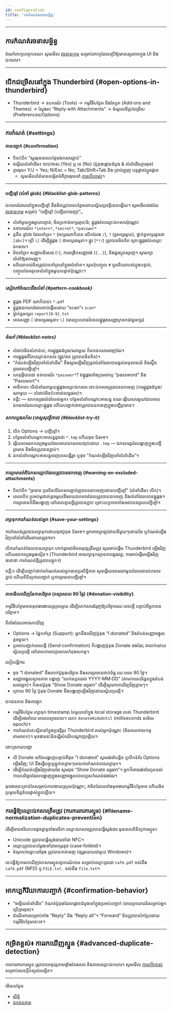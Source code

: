 ```yaml
---
id: configuration
title: 'ការកំណត់រចនាសម្ព័ន្ធ'
---
```


---

## ការកំណត់​រចនាសម្ព័ន្ធ

ចំណាំពាក្យបច្ចេកទេស៖ សូមមើល [វចនានុក្រម](glossary) សម្រាប់ពាក្យដែលប្រើឱ្យមានស្ថេរភាពក្នុង UI និងឯកសារ។

---

## បើកជម្រើសនៅក្នុង Thunderbird {#open-options-in-thunderbird}

- Thunderbird → ឧបករណ៍ (Tools) → កម្មវិធីបន្ថែម និងស្បែក (Add‑ons and Themes) → ស្វែងរក “Reply with Attachments” → ចំណូលចិត្ត/ជម្រើស (Preferences/Options)

---

### ការកំណត់ {#settings}

#### ការបញ្ជាក់ {#confirmation}

- បិទ/បើក “សួរមុនពេលបន្ថែមឯកសារភ្ជាប់”
- ចម្លើយលំនាំដើម៖ បាទ/ចាស (Yes) ឬ ទេ (No) (ប៊ូតុងផ្តោតដំបូង & លំនាំដើមក្ដារចុច)
- ក្ដារចុច៖ Y/J = Yes; N/Esc = No; Tab/Shift+Tab និង គ្រាប់ព្រួញ បន្តផ្លាស់ប្តូរផ្តោត
  - សូមមើលព័ត៌មានលម្អិតអំពីក្ដារចុចនៅ [ការប្រើប្រាស់](usage#keyboard-shortcuts)។

---

#### បញ្ជីខ្មៅ (លំនាំ glob) {#blacklist-glob-patterns}

ឯកសារដែលនៅក្នុងបញ្ជីខ្មៅ នឹងមិនត្រូវបានបន្ថែមដោយស្វ័យប្រវត្តិពេលឆ្លើយ។ សូមមើលផងដែរ [វចនានុក្រម](glossary) សម្រាប់ “បញ្ជីខ្មៅ (បញ្ជីដកចេញ)”。

- លំនាំមួយក្នុងមួយបន្ទាត់; មិនប្រកាន់អក្សរតូច/ធំ; ផ្គូផ្គងតែឈ្មោះឯកសារប៉ុណ្ណោះ
- ឧទាហរណ៍៖ `*intern*`, `*secret*`, `*passwor*`
- តូខឹន glob ដែលគាំទ្រ៖ `*` (អក្សរណាក៏បាន លើកលែង `/`), `?` (តួអក្សរមួយ), ថ្នាក់តួអក្សរដូចជា `[abc]`។ ប្រើ `\[` ដើម្បីផ្គូផ្គង `[` ជាអក្សរធម្មតា។ ផ្លូវ (`**/`) ត្រូវបានមិនគិត ព្រោះផ្គូផ្គងតែឈ្មោះឯកសារ។
- មិនគាំទ្រ៖ សញ្ញាបដិសេធ (`!`), ការពង្រីកសញ្ញាវង់ (`{..}`), និងជួរស្មុគស្មាញ។ សូមរក្សាលំនាំឱ្យសាមញ្ញ។
- មតិយោបល់មិនត្រូវបានគាំទ្រនៅក្នុងលំនាំទេ។ សូមកុំបញ្ចូល `#` ឬមតិយោបល់ក្នុងបន្ទាត់; បញ្ចូលតែអត្ថបទលំនាំក្នុងមួយបន្ទាត់ប៉ុណ្ណោះ។

---

##### សៀវភៅចំណេះដឹងលំនាំ {#pattern-cookbook}

- ផ្គូផ្គង PDF ណាក៏បាន៖ `*.pdf`
- ផ្គូផ្គងឯកសារដែលចាប់ផ្តើមដោយ “scan”៖ `scan*`
- ថ្នាក់តួអក្សរ៖ `report[0-9].txt`
- គេចសញ្ញា `[` ជាអក្សរធម្មតា៖ `\[` (មានប្រយោជន៍ពេលផ្គូផ្គងសញ្ញាក្រចកជាតួអក្សរ)

---

##### ចំណាំ {#blacklist-notes}

- លំដាប់មិនសំខាន់ទេ; ការផ្គូផ្គងដំបូង/ណាមួយ ក៏ដកឯកសារចេញដែរ។
- ការផ្គូផ្គងគឺតែឈ្មោះឯកសារ (ផ្លូវ/ថត ត្រូវបានមិនគិត)។
- “កំណត់ឡើងវិញទៅលំនាំដើម” នឹងស្តារឡើងវិញនូវលំនាំដែលបានផ្តល់អនុសាសន៍ និងស្វ៊ីចព្រមានបញ្ជីខ្មៅ។
- ហេតុអ្វីបានជា ឧទាហរណ៍ `*passwor*`? វាផ្គូផ្គងទាំងក្រុមពាក្យ “password” និង “Passwort”។
- អាទីភាព៖ បើលំនាំណាមួយផ្គូផ្គងឈ្មោះឯកសារ នោះឯកសារត្រូវបានដកចេញ (ការផ្គូផ្គងដំបូង/ណាមួយ — លំដាប់មិនប៉ះពាល់លទ្ធផល)។
- គន្លឹះ — សាកល្បងលំនាំរបស់អ្នក៖ បន្ថែមលំនាំបណ្ដោះអាសន្ន ខណៈឆ្លើយសារមួយដែលមានឯកសារដែលឈ្មោះផ្គូផ្គង ហើយបញ្ជាក់ថាវាត្រូវបានដកចេញក្នុងបញ្ជីព្រមាន។

##### សាកល្បងរហ័ស (តេស្តសុវត្ថិភាព) {#blacklist-try-it}

1. បើក Options → បញ្ជីខ្មៅ។
2. បន្ថែមលំនាំបណ្ដោះអាសន្នដូចជា `*.tmp` ហើយចុច Save។
3. ឆ្លើយសារសាកល្បងមួយដែលមានឯកសារបញ្ចប់ដោយ `.tmp` — ឯកសារគួរតែបង្ហាញក្នុងបញ្ជីព្រមាន និងមិនត្រូវបានភ្ជាប់។
4. ដកលំនាំបណ្ដោះអាសន្នចេញពេលធ្វើរួច ឬចុច “កំណត់ឡើងវិញទៅលំនាំដើម”។

---

#### ការព្រមានអំពីឯកសារភ្ជាប់ដែលត្រូវបានដកចេញ {#warning-on-excluded-attachments}

- បិទ/បើក “ព្រមាន ប្រសិនបើឯកសារភ្ជាប់ត្រូវបានដកចេញដោយបញ្ជីខ្មៅ” (លំនាំដើម៖ បើក)។
- ពេលបើក ប្រអប់មូដាល់តូចមួយនឹងរាយឯកសារដែលត្រូវបានដកចេញ និងលំនាំដែលបានផ្គូផ្គង។ ការព្រមានក៏នឹងបង្ហាញ នៅពេលគ្មានអ្វីត្រូវបានភ្ជាប់ ព្រោះបេក្ខភាពទាំងអស់បានចូលបញ្ជីខ្មៅ។

---

#### រក្សាទុកការកំណត់របស់អ្នក {#save-your-settings}

ការកំណត់ត្រូវបានរក្សាទុកដោយចុចប៊ូតុង Save។ អ្នកអាចត្រឡប់វាលនីមួយៗដោយដៃ ឬកំណត់ឡើងវិញទៅលំនាំដើមតាមតម្រូវការ។

បើការកំណត់ដែលបានរក្សាទុក ហាក់ដូចជាមិនអនុវត្តត្រឹមត្រូវ សូមចាប់ផ្តើម Thunderbird ឡើងវិញ ហើយសាកល្បងម្តងទៀត។ (Thunderbird អាចរក្សាទុកស្ថានភាពឆ្លងវគ្គ; ការចាប់ផ្តើមឡើងវិញធានាថា ការកំណត់ថ្មីត្រូវបានផ្ទុក។)

គន្លឹះ៖ ដើម្បីបញ្ជាក់ថាការកំណត់របស់អ្នកមានប្រសិទ្ធិភាព សូមឆ្លើយសារណាមួយដែលមានឯកសារភ្ជាប់ ហើយពិនិត្យការបញ្ជាក់ ឬការព្រមានបញ្ជីខ្មៅ។

---

#### ភាពមើលឃើញនៃការបរិច្ចាគ (ពន្យារពេល 90 ថ្ងៃ) {#donation-visibility}

កម្មវិធីបន្ថែមមានមុខងារងាយស្រួលមួយ ដើម្បីលាក់សារជំរុញឱ្យបរិច្ចាគរយៈពេលខ្លី បន្ទាប់ពីអ្នកបានបរិច្ចាគ។

ទីតាំងដែលអាចរកឃើញ

- Options → ផ្នែកគាំទ្រ (Support): អ្នកនឹងឃើញប៊ូតុង “I donated” និងតំបន់សញ្ញាចង្អុលតូចមួយ។
- ប្រអប់បញ្ជាក់ពេលផ្ញើ (Send‑confirmation) ក៏បង្ហាញប៊ូតុង Donate ផងដែរ; វាលាក់ដោយស្វ័យប្រវត្តិ នៅពេលការពន្យារពេលកំពុងសកម្ម។

របៀបធ្វើការ

- ចុច “I donated” នឹងលាក់ប៊ូតុងបរិច្ចាគ និងសារ​ព្រមានពាក់ព័ន្ធ រយៈពេល 90 ថ្ងៃ។
- សញ្ញាចង្អុលស្ថានភាព បង្ហាញ “លាក់រហូតដល់ YYYY‑MM‑DD” (តាមកាលបរិច្ឆេទក្នុងតំបន់របស់អ្នក)។ ក៏មានប៊ូតុង “Show Donate again” ដើម្បីស្ដារភាពឃើញវិញភ្លាមៗ។
- ក្រោយ 90 ថ្ងៃ ប៊ូតុង Donate នឹងបង្ហាញឡើងវិញដោយស្វ័យប្រវត្តិ។

ឯកជនភាព និងការផ្ទុក

- កម្មវិធីបន្ថែម រក្សាទុក timestamp តែមួយនៅក្នុង local storage របស់ Thunderbird ដើម្បីចងចាំរយៈពេលពន្យារពេល។ សោ៖ `donateHideUntil` (milliseconds សម័យ epoch)។
- ការកំណត់នេះស្ថិតនៅក្នុងប្រវត្តិរូប Thunderbird របស់អ្នកប៉ុណ្ណោះ (មិនសមកាលកម្មតាមពពក)។ មុខងារនេះមិនធ្វើសំណើបណ្ដាញឡើយ។

ដោះស្រាយបញ្ហា

- បើ Donate នៅតែបង្ហាញបន្ទាប់ពីចុច “I donated” សូមរង់ចាំបន្តិច ឬបើកទំព័រ Options ឡើងវិញ; UI នឹងធ្វើបច្ចុប្បន្នភាពភ្លាមៗពេលការកំណត់បានរក្សាទុក។
- ដើម្បីកំណត់ឡើងវិញដោយដៃ សូមចុច “Show Donate again”។ អ្នកក៏អាចរង់ចាំរហូតដល់កាលបរិច្ឆេទដែលបង្ហាញក្នុងសញ្ញាចង្អុលបានហួសកំណត់ផងដែរ។

មុខងារនេះគ្រាន់តែសម្រាប់ភាពងាយស្រួលប៉ុណ្ណោះ; វាមិនដែលរារាំងមុខងារកម្មវិធីបន្ថែមទេ ហើយមិនប្រមូលទិន្នន័យផ្ទាល់ខ្លួនឡើយ។

---

### ការធ្វើឱ្យឈ្មោះឯកសារត្រឹមត្រូវ (ការការពារការស្ទួន) {#filename-normalization-duplicates-prevention}

ដើម្បីមានឥរិយាបទដូចគ្នាទូទាំងវេទិកា ឈ្មោះឯកសារត្រូវបានធ្វើស្តង់ដារ មុនពេលពិនិត្យការស្ទួន៖

- Unicode ត្រូវបានធ្វើស្តង់ដារទៅជា NFC។
- ឈ្មោះត្រូវបានបម្លែងទៅជាអក្សរតូច (case‑folded)។
- ចំណុច/ចន្លោះនៅចុង ត្រូវបានកាត់ចេញ (ឲ្យរួសរាយជាមួយ Windows)។

នេះធ្វើឱ្យការរកឃើញឯកសារស្ទួនព្យាករណ៍បាន សម្រាប់ឈ្មោះដូចជា `café.pdf` ទល់នឹង `café.pdf` (NFD) ឬ `FILE.txt.` ទល់នឹង `file.txt`។

---

## អាកប្បកិរិយាការបញ្ជាក់ {#confirmation-behavior}

- “ចម្លើយលំនាំដើម” កំណត់ប៊ូតុងដែលផ្តោតដំបូងនៅក្នុងប្រអប់បញ្ជាក់ (មានប្រយោជន៍សម្រាប់អ្នកប្រើក្ដារចុច)។
- ដំណើរការសម្រាប់ទាំង “Reply” និង “Reply all”។ “Forward” មិនត្រូវបានកែប្រែដោយកម្មវិធីបន្ថែមនេះទេ។

---

## កម្រិតខ្ពស់៖ ការរកឃើញស្ទួន {#advanced-duplicate-detection}

ការការពារការស្ទួន ត្រូវបានអនុវត្តតាមផ្ទាំងតែងសារ និងតាមឈ្មោះឯកសារ។ សូមមើល [ការប្រើប្រាស់](usage#behavior-details) សម្រាប់សេចក្តីពន្យល់លម្អិត។

---

មើលបន្ថែម

- [សិទ្ធិ](permissions)
- [ឯកជនភាព](privacy)
